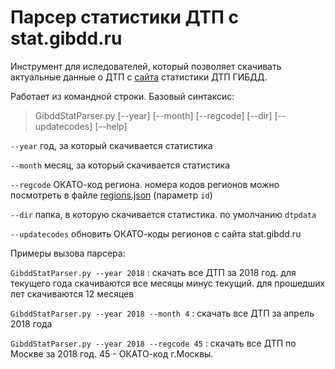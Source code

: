 # Парсер статистики ДТП с stat.gibdd.ru

Инструмент для иследователей, который позволяет скачивать актуальные данные о ДТП с [сайта](http://stat.gibdd.ru/) статистики ДТП ГИБДД.

Работает из командной строки. Базовый синтаксис: 
> GibddStatParser.py [--year] [--month] [--regcode] [--dir] [--updatecodes] [--help]

`--year` год, за который скачивается статистика

`--month` месяц, за который скачивается статистика

`--regcode` ОКАТО-код региона. номера кодов регионов можно посмотреть в файле [regions.json](https://github.com/Shorstko/GibddStat/blob/master/regions.json) (параметр `id`)

`--dir` папка, в которую скачивается статистика. по умолчанию `dtpdata`

`--updatecodes` обновить ОКАТО-коды регионов с сайта stat.gibdd.ru

Примеры вызова парсера:

`GibddStatParser.py --year 2018` : скачать все ДТП за 2018 год. для текущего года скачиваются все месяцы минус текущий. для прошедших лет скачиваются 12 месяцев

`GibddStatParser.py --year 2018 --month 4` : скачать все ДТП за апрель 2018 года

`GibddStatParser.py --year 2018 --regcode 45` : скачать все ДТП по Москве за 2018 год. 45 - ОКАТО-код г.Москвы. 
